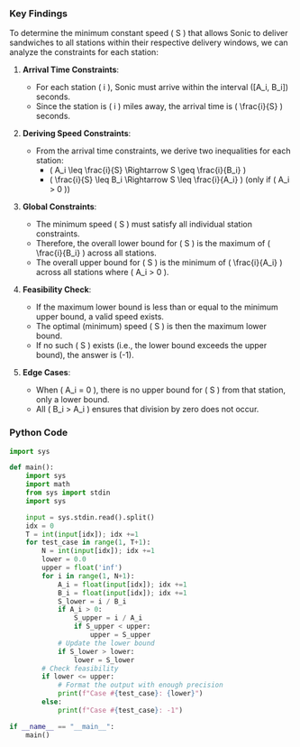 ### Key Findings

To determine the minimum constant speed \( S \) that allows Sonic to deliver sandwiches to all stations within their respective delivery windows, we can analyze the constraints for each station:

1. **Arrival Time Constraints**:
   - For each station \( i \), Sonic must arrive within the interval \([A_i, B_i]\) seconds.
   - Since the station is \( i \) miles away, the arrival time is \( \frac{i}{S} \) seconds.

2. **Deriving Speed Constraints**:
   - From the arrival time constraints, we derive two inequalities for each station:
     - \( A_i \leq \frac{i}{S} \Rightarrow S \geq \frac{i}{B_i} \)
     - \( \frac{i}{S} \leq B_i \Rightarrow S \leq \frac{i}{A_i} \) (only if \( A_i > 0 \))

3. **Global Constraints**:
   - The minimum speed \( S \) must satisfy all individual station constraints.
   - Therefore, the overall lower bound for \( S \) is the maximum of \( \frac{i}{B_i} \) across all stations.
   - The overall upper bound for \( S \) is the minimum of \( \frac{i}{A_i} \) across all stations where \( A_i > 0 \).

4. **Feasibility Check**:
   - If the maximum lower bound is less than or equal to the minimum upper bound, a valid speed exists.
   - The optimal (minimum) speed \( S \) is then the maximum lower bound.
   - If no such \( S \) exists (i.e., the lower bound exceeds the upper bound), the answer is \(-1\).

5. **Edge Cases**:
   - When \( A_i = 0 \), there is no upper bound for \( S \) from that station, only a lower bound.
   - All \( B_i > A_i \) ensures that division by zero does not occur.

### Python Code

```python
import sys

def main():
    import sys
    import math
    from sys import stdin
    import sys

    input = sys.stdin.read().split()
    idx = 0
    T = int(input[idx]); idx +=1
    for test_case in range(1, T+1):
        N = int(input[idx]); idx +=1
        lower = 0.0
        upper = float('inf')
        for i in range(1, N+1):
            A_i = float(input[idx]); idx +=1
            B_i = float(input[idx]); idx +=1
            S_lower = i / B_i
            if A_i > 0:
                S_upper = i / A_i
                if S_upper < upper:
                    upper = S_upper
            # Update the lower bound
            if S_lower > lower:
                lower = S_lower
        # Check feasibility
        if lower <= upper:
            # Format the output with enough precision
            print(f"Case #{test_case}: {lower}")
        else:
            print(f"Case #{test_case}: -1")

if __name__ == "__main__":
    main()
```